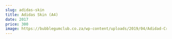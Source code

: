 ```yaml
---
slug: adidas-skin
title: Adidas Skin (A4)
date: 2017
price: 300
image: https://bubblegumclub.co.za/wp-content/uploads/2019/04/Adidad-Crystal-Falcons-1024x576.jpeg
---
```

